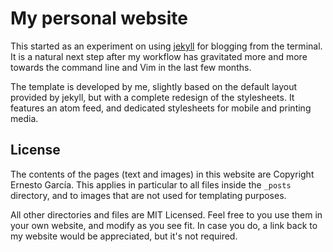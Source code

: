 # My personal website

This started as an experiment on using [jekyll][] for blogging from the
terminal.  It is a natural next step after my workflow has gravitated more and
more towards the command line and Vim in the last few months.

[jekyll]: http://jekyllrb.com

The template is developed by me, slightly based on the default layout provided
by jekyll, but with a complete redesign of the stylesheets.  It features an
atom feed, and dedicated stylesheets for mobile and printing media.

## License

The contents of the pages (text and images) in this website are Copyright
Ernesto García.  This applies in particular to all files inside the `_posts`
directory, and to images that are not used for templating purposes.

All other directories and files are MIT Licensed.  Feel free to you use them in
your own website, and modify as you see fit.  In case you do, a link back to my
website would be appreciated, but it's not required.
